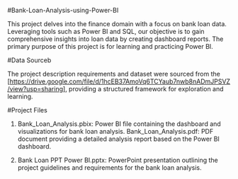 #Bank-Loan-Analysis-using-Power-BI

This project delves into the finance domain with a focus on bank loan data. Leveraging tools such as Power BI and SQL, our objective is to gain comprehensive insights into loan data by creating dashboard reports. The primary purpose of this project is for learning and practicing Power BI.

#Data Sourceb

The project description requirements and dataset were sourced from the [https://drive.google.com/file/d/1hcEB37AmoVq6TCYaub7nwb8nADmJPSVZ/view?usp=sharing], providing a structured framework for exploration and learning.

#Project Files

1) Bank_Loan_Analysis.pbix: 
Power BI file containing the dashboard and visualizations for bank loan analysis.
Bank_Loan_Analysis.pdf: PDF document providing a detailed analysis report based on the Power BI dashboard.

2) Bank Loan PPT Power BI.pptx: PowerPoint presentation outlining the project guidelines and requirements for the bank loan analysis.
